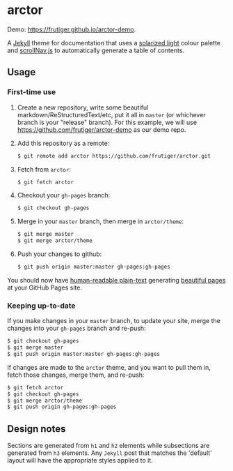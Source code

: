 # arctor

Demo: https://frutiger.github.io/arctor-demo.

A [Jekyll](http://jekyllrb.com/) theme for documentation that uses a [solarized
light](http://ethanschoonover.com/solarized) colour palette and
[scrollNav.js](http://scrollnav.com/) to automatically generate a table of
contents.

## Usage

### First-time use

1. Create a new repository, write some beautiful markdown/ReStructuredText/etc,
   put it all in `master` (or whichever branch is your "release" branch).  For
   this example, we will use https://github.com/frutiger/arctor-demo as our
   demo repo.

2. Add this repository as a remote:

    ```bash
    $ git remote add arctor https://github.com/frutiger/arctor.git
    ```

3. Fetch from `arctor`:

    ```bash
    $ git fetch arctor
    ```

4. Checkout your `gh-pages` branch:

    ```bash
    $ git checkout gh-pages
    ```

5. Merge in your `master` branch, then merge in `arctor/theme`:

    ```bash
    $ git merge master
    $ git merge arctor/theme
    ```

6. Push your changes to github:

    ```bash
    $ git push origin master:master gh-pages:gh-pages
    ```

You should now have [human-readable
plain-text](https://github.com/frutiger/arctor-demo/blob/master/index.md)
generating [beautiful pages](http://frutiger.github.io/arctor-demo/)
at your GitHub Pages site.

### Keeping up-to-date

If you make changes in your `master` branch, to update your site, merge the
changes into your `gh-pages` branch and re-push:

```bash
$ git checkout gh-pages
$ git merge master
$ git push origin master:master gh-pages:gh-pages
```

If changes are made to the `arctor` theme, and you want to pull them in, fetch
those changes, merge them, and re-push:

```bash
$ git fetch arctor
$ git checkout gh-pages
$ git merge arctor/theme
$ git push origin gh-pages:gh-pages
```

## Design notes

Sections are generated from `h1` and `h2` elements while subsections are
generated from `h3` elements.  Any `Jekyll` post that matches the 'default'
layout will have the appropriate styles applied to it.

